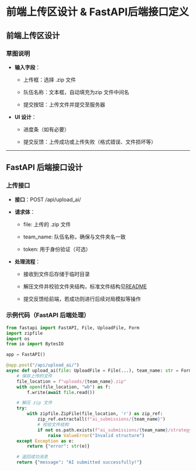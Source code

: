 # 前端上传区设计 & FastAPI后端接口定义

## 前端上传区设计
### 草图说明

- **输入字段**：
    
    - 上传框：选择 .zip 文件
        
    - 队伍名称：文本框，自动填充为zip 文件中间名
        
    - 提交按钮：上传文件并提交至服务器
        
    
- **UI 设计**：
	
	- 进度条（如有必要）
        
    - 提交反馈：上传成功或上传失败（格式错误、文件损坏等）
        
    
---

## FastAPI 后端接口设计

### 上传接口

- **接口**：POST /api/upload_ai/

- **请求体**：
	
	- file: 上传的 .zip 文件
		
	- team_name: 队伍名称，确保与文件夹名一致
		
	- token: 用于身份验证（可选）
		
	
- **处理流程**：
	
	- 接收到文件后存储于临时目录
		
	- 解压文件并校验文件夹结构，标准文件结构见[README](数算/Avalon/pkudsa.avalon/documentation/technical_docs/code_submission/reference/README.md)
		
	- 提交反馈给前端，若成功则进行后续对局模拟等操作
		
	
### 示例代码（FastAPI 后端处理）

```python
from fastapi import FastAPI, File, UploadFile, Form
import zipfile
import os
from io import BytesIO

app = FastAPI()

@app.post("/api/upload_ai/")
async def upload_ai(file: UploadFile = File(...), team_name: str = Form(...)):
    # 保存上传的文件
    file_location = f"uploads/{team_name}.zip"
    with open(file_location, "wb") as f:
        f.write(await file.read())

    # 解压 zip 文件
    try:
        with zipfile.ZipFile(file_location, 'r') as zip_ref:
            zip_ref.extractall(f"ai_submissions/{team_name}")
            # 校验文件结构
            if not os.path.exists(f"ai_submissions/{team_name}/strategy.py") or not os.path.exists(f"ai_submissions/{team_name}/__init__.py"):
                raise ValueError("Invalid structure")
    except Exception as e:
        return {"error": str(e)}

    # 返回成功消息
    return {"message": "AI submitted successfully!"}
```